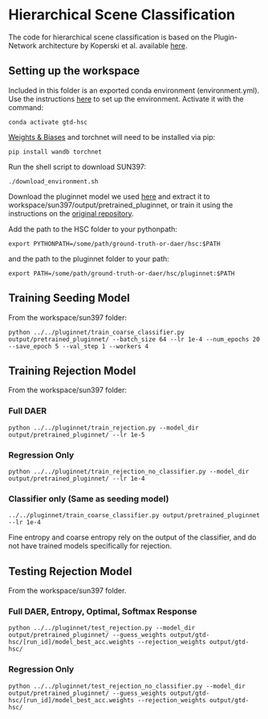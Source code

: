 # Hierarchical Scene Classification
The code for hierarchical scene classification is based on the Plugin-Network architecture by Koperski et al. available [here](https://github.com/tooploox/plugin-networks).

## Setting up the workspace
Included in this folder is an exported conda environment (environment.yml). Use the instructions [here](https://docs.conda.io/projects/conda/en/latest/user-guide/tasks/manage-environments.html#creating-an-environment-from-an-environment-yml-file) to set up the environment. Activate it with the command:

    conda activate gtd-hsc

[Weights & Biases](http://wandb.com) and torchnet will need to be installed via pip:

    pip install wandb torchnet

   
Run the shell script to download SUN397:

    ./download_environment.sh
Download the pluginnet model we used [here](https://drive.google.com/drive/folders/1IwUOCCwhfAG0mGOysIAL0RCvN8rsJ-Z0?usp=sharing) and extract it to workspace/sun397/output/pretrained_pluginnet, or train it using the instructions on the [original repository](https://github.com/tooploox/plugin-networks).

Add the path to the HSC folder to your pythonpath:

    export PYTHONPATH=/some/path/ground-truth-or-daer/hsc:$PATH

and the path to the pluginnet folder to your path:

    export PATH=/some/path/ground-truth-or-daer/hsc/pluginnet:$PATH


## Training Seeding Model
From the workspace/sun397 folder:

    python ../../pluginnet/train_coarse_classifier.py output/pretrained_pluginnet/ --batch_size 64 --lr 1e-4 --num_epochs 20 --save_epoch 5 --val_step 1 --workers 4

## Training Rejection Model
From the workspace/sun397 folder:

### Full DAER
    python ../../pluginnet/train_rejection.py --model_dir output/pretrained_pluginnet/ --lr 1e-5

### Regression Only
    python ../../pluginnet/train_rejection_no_classifier.py --model_dir output/pretrained_pluginnet/ --lr 1e-4

### Classifier only (Same as seeding model)

    ../../pluginnet/train_coarse_classifier.py output/pretrained_pluginnet --lr 1e-4

Fine entropy and coarse entropy rely on the output of the classifier, and do not have trained models specifically for rejection.

## Testing Rejection Model
From the workspace/sun397 folder.
### Full DAER, Entropy, Optimal, Softmax Response

    python ../../pluginnet/test_rejection.py --model_dir output/pretrained_pluginnet/ --guess_weights output/gtd-hsc/[run_id]/model_best_acc.weights --rejection_weights output/gtd-hsc/

### Regression Only

    python ../../pluginnet/test_rejection_no_classifier.py --model_dir output/pretrained_pluginnet/ --guess_weights output/gtd-hsc/[run_id]/model_best_acc.weights --rejection_weights output/gtd-hsc/
